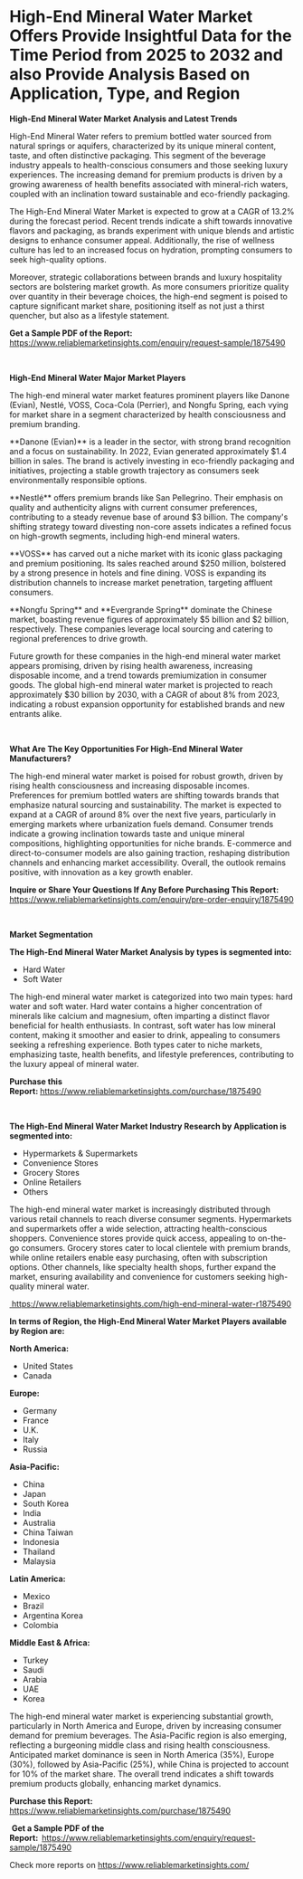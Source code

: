 <p><h1>High-End Mineral Water Market Offers Provide Insightful Data for the Time Period from 2025 to 2032 and also Provide Analysis Based on Application, Type, and Region</h1></p><p><strong>High-End Mineral Water Market Analysis and Latest Trends</strong></p>
<p><p>High-End Mineral Water refers to premium bottled water sourced from natural springs or aquifers, characterized by its unique mineral content, taste, and often distinctive packaging. This segment of the beverage industry appeals to health-conscious consumers and those seeking luxury experiences. The increasing demand for premium products is driven by a growing awareness of health benefits associated with mineral-rich waters, coupled with an inclination toward sustainable and eco-friendly packaging.</p><p>The High-End Mineral Water Market is expected to grow at a CAGR of 13.2% during the forecast period. Recent trends indicate a shift towards innovative flavors and packaging, as brands experiment with unique blends and artistic designs to enhance consumer appeal. Additionally, the rise of wellness culture has led to an increased focus on hydration, prompting consumers to seek high-quality options. </p><p>Moreover, strategic collaborations between brands and luxury hospitality sectors are bolstering market growth. As more consumers prioritize quality over quantity in their beverage choices, the high-end segment is poised to capture significant market share, positioning itself as not just a thirst quencher, but also as a lifestyle statement.</p></p>
<p><strong>Get a Sample PDF of the Report:&nbsp;</strong> <a href="https://www.reliablemarketinsights.com/enquiry/request-sample/1875490?utm_campaign=2143&utm_medium=2&utm_source=Github&utm_content=ia&utm_term=10022025&utm_id=high-end-mineral-water">https://www.reliablemarketinsights.com/enquiry/request-sample/1875490</a></p>
<p>&nbsp;</p>
<p><strong>High-End Mineral Water Major Market Players</strong></p>
<p><p>The high-end mineral water market features prominent players like Danone (Evian), Nestlé, VOSS, Coca-Cola (Perrier), and Nongfu Spring, each vying for market share in a segment characterized by health consciousness and premium branding.</p><p>**Danone (Evian)** is a leader in the sector, with strong brand recognition and a focus on sustainability. In 2022, Evian generated approximately $1.4 billion in sales. The brand is actively investing in eco-friendly packaging and initiatives, projecting a stable growth trajectory as consumers seek environmentally responsible options.</p><p>**Nestlé** offers premium brands like San Pellegrino. Their emphasis on quality and authenticity aligns with current consumer preferences, contributing to a steady revenue base of around $3 billion. The company's shifting strategy toward divesting non-core assets indicates a refined focus on high-growth segments, including high-end mineral waters.</p><p>**VOSS** has carved out a niche market with its iconic glass packaging and premium positioning. Its sales reached around $250 million, bolstered by a strong presence in hotels and fine dining. VOSS is expanding its distribution channels to increase market penetration, targeting affluent consumers.</p><p>**Nongfu Spring** and **Evergrande Spring** dominate the Chinese market, boasting revenue figures of approximately $5 billion and $2 billion, respectively. These companies leverage local sourcing and catering to regional preferences to drive growth.</p><p>Future growth for these companies in the high-end mineral water market appears promising, driven by rising health awareness, increasing disposable income, and a trend towards premiumization in consumer goods. The global high-end mineral water market is projected to reach approximately $30 billion by 2030, with a CAGR of about 8% from 2023, indicating a robust expansion opportunity for established brands and new entrants alike.</p></p>
<p>&nbsp;</p>
<p><strong>What Are The Key Opportunities For High-End Mineral Water Manufacturers?</strong></p>
<p><p>The high-end mineral water market is poised for robust growth, driven by rising health consciousness and increasing disposable incomes. Preferences for premium bottled waters are shifting towards brands that emphasize natural sourcing and sustainability. The market is expected to expand at a CAGR of around 8% over the next five years, particularly in emerging markets where urbanization fuels demand. Consumer trends indicate a growing inclination towards taste and unique mineral compositions, highlighting opportunities for niche brands. E-commerce and direct-to-consumer models are also gaining traction, reshaping distribution channels and enhancing market accessibility. Overall, the outlook remains positive, with innovation as a key growth enabler.</p></p>
<p><strong>Inquire or Share Your Questions If Any Before Purchasing This Report:</strong> <a href="https://www.reliablemarketinsights.com/enquiry/pre-order-enquiry/1875490?utm_campaign=2143&utm_medium=2&utm_source=Github&utm_content=ia&utm_term=10022025&utm_id=high-end-mineral-water">https://www.reliablemarketinsights.com/enquiry/pre-order-enquiry/1875490</a></p>
<p>&nbsp;</p>
<p><strong>Market Segmentation</strong></p>
<p><strong>The High-End Mineral Water Market Analysis by types is segmented into:</strong></p>
<p><ul><li>Hard Water</li><li>Soft Water</li></ul></p>
<p><p>The high-end mineral water market is categorized into two main types: hard water and soft water. Hard water contains a higher concentration of minerals like calcium and magnesium, often imparting a distinct flavor beneficial for health enthusiasts. In contrast, soft water has low mineral content, making it smoother and easier to drink, appealing to consumers seeking a refreshing experience. Both types cater to niche markets, emphasizing taste, health benefits, and lifestyle preferences, contributing to the luxury appeal of mineral water.</p></p>
<p><strong>Purchase this Report:&nbsp;</strong><a href="https://www.reliablemarketinsights.com/purchase/1875490?utm_campaign=2143&utm_medium=2&utm_source=Github&utm_content=ia&utm_term=10022025&utm_id=high-end-mineral-water">https://www.reliablemarketinsights.com/purchase/1875490</a></p>
<p>&nbsp;</p>
<p><strong>The High-End Mineral Water Market Industry Research by Application is segmented into:</strong></p>
<p><ul><li>Hypermarkets & Supermarkets</li><li>Convenience Stores</li><li>Grocery Stores</li><li>Online Retailers</li><li>Others</li></ul></p>
<p><p>The high-end mineral water market is increasingly distributed through various retail channels to reach diverse consumer segments. Hypermarkets and supermarkets offer a wide selection, attracting health-conscious shoppers. Convenience stores provide quick access, appealing to on-the-go consumers. Grocery stores cater to local clientele with premium brands, while online retailers enable easy purchasing, often with subscription options. Other channels, like specialty health shops, further expand the market, ensuring availability and convenience for customers seeking high-quality mineral water.</p></p>
<p><a href="https://www.reliablemarketinsights.com/high-end-mineral-water-r1875490?utm_campaign=2143&utm_medium=2&utm_source=Github&utm_content=ia&utm_term=10022025&utm_id=high-end-mineral-water">&nbsp;https://www.reliablemarketinsights.com/high-end-mineral-water-r1875490</a></p>
<p><strong>In terms of Region, the High-End Mineral Water Market Players available by Region are:</strong></p>
<p>
    <p> <strong> North America: </strong>
        <ul>
            <li>United States</li>
            <li>Canada</li>
        </ul>
        </p> 
    <p> <strong> Europe: </strong>
        <ul>
            <li>Germany</li>
            <li>France</li>
            <li>U.K.</li>
            <li>Italy</li>
            <li>Russia</li>
        </ul>
        </p> 
    <p> <strong> Asia-Pacific: </strong>
        <ul>
            <li>China</li>
            <li>Japan</li>
            <li>South Korea</li>
            <li>India</li>
            <li>Australia</li>
            <li>China Taiwan</li>
            <li>Indonesia</li>
            <li>Thailand</li>
            <li>Malaysia</li>
        </ul>
        </p> 
    <p> <strong> Latin America: </strong>
        <ul>
            <li>Mexico</li>
            <li>Brazil</li>
            <li>Argentina Korea</li>
            <li>Colombia</li>
        </ul>
        </p> 
    <p> <strong> Middle East & Africa: </strong>
        <ul>
            <li>Turkey</li>
            <li>Saudi</li>
            <li>Arabia</li>
            <li>UAE</li>
            <li>Korea</li>
        </ul>
    </p>
    </p>
<p><p>The high-end mineral water market is experiencing substantial growth, particularly in North America and Europe, driven by increasing consumer demand for premium beverages. The Asia-Pacific region is also emerging, reflecting a burgeoning middle class and rising health consciousness. Anticipated market dominance is seen in North America (35%), Europe (30%), followed by Asia-Pacific (25%), while China is projected to account for 10% of the market share. The overall trend indicates a shift towards premium products globally, enhancing market dynamics.</p></p>
<p><strong>Purchase this Report: </strong><a href="https://www.reliablemarketinsights.com/purchase/1875490?utm_campaign=2143&utm_medium=2&utm_source=Github&utm_content=ia&utm_term=10022025&utm_id=high-end-mineral-water">https://www.reliablemarketinsights.com/purchase/1875490</a></p>
<p>&nbsp;<strong>Get a Sample PDF of the Report:&nbsp;&nbsp;</strong><a href="https://www.reliablemarketinsights.com/enquiry/request-sample/1875490?utm_campaign=2143&utm_medium=2&utm_source=Github&utm_content=ia&utm_term=10022025&utm_id=high-end-mineral-water">https://www.reliablemarketinsights.com/enquiry/request-sample/1875490</a></p>
<p><strong></strong></p>
<p>Check more reports on <a href="https://www.reliablemarketinsights.com/?utm_campaign=2143&utm_medium=2&utm_source=Github&utm_content=ia&utm_term=10022025&utm_id=high-end-mineral-water">https://www.reliablemarketinsights.com/</a></p>